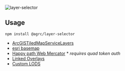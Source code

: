 ![layer-selector](/layer-selector.gif)

## Usage

```
npm install @agrc/layer-selector
```

 - [ArcGISTiledMapServiceLayers](./tests/example-mapserv-basemaps.html)
 - [esri basemap](./tests/example-placement-over-esri-map.html)
 - [Happy path Web Mercator](./tests/example-happy-path-tokens.html) * _requires quad token auth_
 - [Linked Overlays](./tests/example-linked-overlays.html)
 - [Custom LODS](./tests/example-custom-lods.html)
